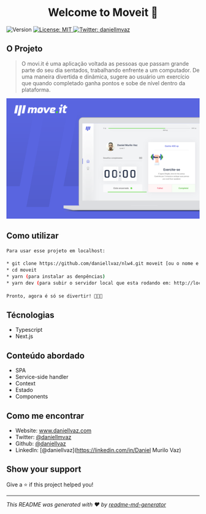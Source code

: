 <h1 align="center">Welcome to Moveit 👋</h1>
<p>
  <img alt="Version" src="https://img.shields.io/badge/version-1.0.0-blue.svg?cacheSeconds=2592000" />
  <a href="#" target="_blank">
    <img alt="License: MIT" src="https://img.shields.io/badge/License-MIT-yellow.svg" />
  </a>
  <a href="https://twitter.com/daniellmvaz" target="_blank">
    <img alt="Twitter: daniellmvaz" src="https://img.shields.io/twitter/follow/daniellmvaz.svg?style=social" />
  </a>
</p>

## O Projeto

> O movi.it é uma aplicação voltada as pessoas que passam grande parte do seu dia sentados, trabalhando
> enfrente a um computador. De uma maneira divertida e dinâmica, sugere ao usuário um exercício que quando
> completado ganha pontos e sobe de nível dentro da plataforma.

<img alt="logo" src="https://github.com/daniellvaz/NLW4/blob/main/Frame%201.svg" />

## Como utilizar

```sh
Para usar esse projeto em localhost:

* git clone https://github.com/daniellvaz/nlw4.git moveit [ou o nome e sua preferencia]
* cd moveit
* yarn (para instalar as denpências)
* yarn dev (para subir o servidor local que esta rodando em: http://localhost:300)

Pronto, agora é só se divertir! 🚀🔥😀
```

## Técnologias

* Typescript
* Next.js

## Conteúdo abordado
* SPA
* Service-side handler
* Context
* Estado
* Components

## Como me encontrar

* Website: www.daniellvaz.com
* Twitter: [@daniellmvaz](https://twitter.com/daniellmvaz)
* Github: [@daniellvaz](https://github.com/daniellvaz)
* LinkedIn: [@daniellvaz](https://linkedin.com/in/Daniel Murilo Vaz)

## Show your support

Give a ⭐️ if this project helped you!

***
_This README was generated with ❤️ by [readme-md-generator](https://github.com/kefranabg/readme-md-generator)_
